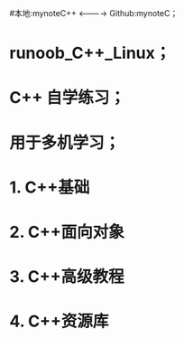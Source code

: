 #本地:mynoteC++ <----> Github:mynoteC；
# runoob_C++_Linux；
# C++ 自学练习；
# 用于多机学习；
# 
# 1. C++基础
# 2. C++面向对象
# 3. C++高级教程
# 4. C++资源库
#
#

